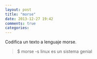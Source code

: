```yaml
---
layout: post
title: "morse"
date: 2013-12-27 19:42
comments: true
categories: 
---
```

Codifica un texto a lenguaje morse.

>$ morse -s linux es un sistema genial

